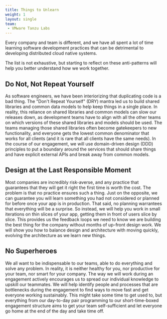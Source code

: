 ```yaml
---
title: Things to Unlearn
weight: 1
layout: single
team:
 - VMware Tanzu Labs
---
```


Every company and team is different, and we have all spent a lot of time learning software development practices that can be detrimental to developing distributed cloud native systems. 

The list is not exhaustive, but starting to reflect on these anti-patterns will help you better understand how we work together.

## Do Not, Not Repeat Yourself

As software engineers, we have been interiorizing that duplicating code is a bad thing. The "Don't Repeat Yourself" (DRY) mantra led us to build shared libraries and common data models to help keep things in a single place.  In reality, this reliance on shared libraries and common models can slow our releases down, as development teams have to align with all the other teams on which versions of these shared libraries and models should be used. The teams managing those shared libraries often become gatekeepers to new functionality, and everyone gets the lowest common denominator that works for all clients (and it is rare that all clients have the same needs).
In the course of our engagement, we will use domain-driven design (DDD) principles to put a boundary around the services that should share things and have explicit external APIs and break away from common models.

## Design at the Last Responsible Moment

Most companies are incredibly risk-averse, and any practice that guarantees that they will get it right the first time is worth the cost. The problem is that no practice ensures such a thing. Just on the opposite, we can guarantee you will learn something you had not considered or planned for before once your app is in production.
That said, no planning warrantees that everything will be a surprise. So instead, we will help you work in small iterations on thin slices of your app, getting them in front of users slice by slice. This provides us the feedback loops we need to know we are building the best thing for the company without months of up-front design work. We will show you how to balance design and architecture with moving quickly, evolving the architecture as we learn new things.

## No Superheroes

We all want to be indispensable to our teams, able to do everything and solve any problem. In reality, it is neither healthy for you, nor productive for your team, nor smart for your company.
The way we will work during an engagement actively encourages us to spread our individual knowledge to upskill our teammates. We will help identify people and processes that are bottlenecks during the engagement to find ways to move fast and get everyone working sustainably. This might take some time to get used to, but everything from our day-to-day pair programming to our short-time-boxed engagement structure aims to get your team self-sufficient and let everyone go home at the end of the day and take time off.

